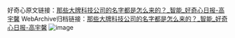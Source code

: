 好奇心原文链接：[那些大牌科技公司的名字都是怎么来的？_智能_好奇心日报-高宇馨](https://www.qdaily.com/articles/3094.html)
WebArchive归档链接：[那些大牌科技公司的名字都是怎么来的？_智能_好奇心日报-高宇馨](http://web.archive.org/web/20181001032746/http://www.qdaily.com:80/articles/3094.html)
![image](http://ww3.sinaimg.cn/large/007d5XDply1g3v6lwu339j30u049kqv5)